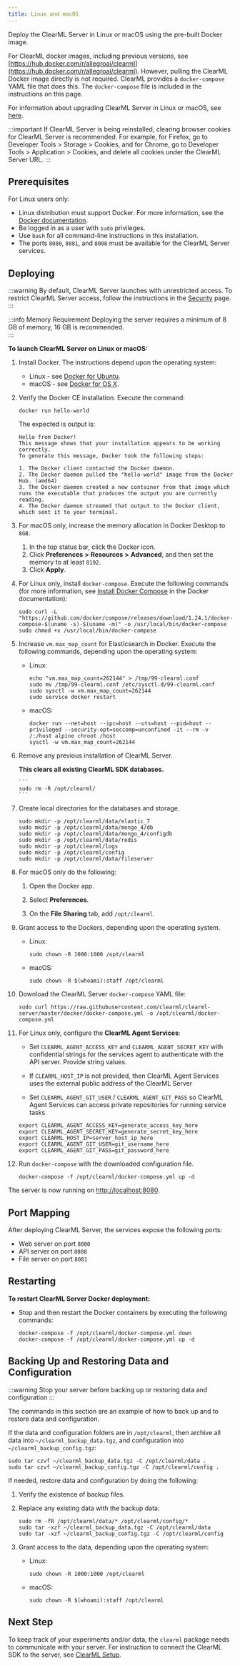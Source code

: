 ```yaml
---
title: Linux and macOS
---
```


Deploy the ClearML Server in Linux or macOS using the pre-built Docker image.

For ClearML docker images, including previous versions, see [https://hub.docker.com/r/allegroai/clearml](https://hub.docker.com/r/allegroai/clearml). 
However, pulling the ClearML Docker image directly is not required. ClearML provides a `docker-compose` YAML file that does this. 
The `docker-compose` file is included in the instructions on this page.

For information about upgrading ClearML Server in Linux or macOS, see [here](upgrade_server_linux_mac.md).

:::important
If ClearML Server is being reinstalled, clearing browser cookies for ClearML Server is recommended. For example, 
for Firefox, go to Developer Tools > Storage > Cookies, and for Chrome, go to Developer Tools > Application > Cookies,
and delete all cookies under the ClearML Server URL.
:::


## Prerequisites


For Linux users only:

* Linux distribution must support Docker. For more information, see the [Docker documentation](https://docs.docker.com/engine/install/). 
* Be logged in as a user with `sudo` privileges.
* Use `bash` for all command-line instructions in this installation.
* The ports `8080`, `8081`, and `8008` must be available for the ClearML Server services.

## Deploying


:::warning
By default, ClearML Server launches with unrestricted access. To restrict ClearML Server access, follow the 
instructions in the [Security](clearml_server_security.md) page.
:::

:::info Memory Requirement
Deploying the server requires a minimum of 8 GB of memory, 16 GB is recommended.  
:::

**To launch ClearML Server on Linux or macOS:**

1. Install Docker. The instructions depend upon the operating system:

    * Linux - see [Docker for Ubuntu](https://docs.docker.com/install/linux/docker-ce/ubuntu/).
    * macOS - see [Docker for OS X](https://docs.docker.com/docker-for-mac/install/).

1. Verify the Docker CE installation. Execute the command:

    ```
    docker run hello-world
    ```
   
    The expected is output is:
    ```
    Hello from Docker!
    This message shows that your installation appears to be working correctly.
    To generate this message, Docker took the following steps:

    1. The Docker client contacted the Docker daemon.
    2. The Docker daemon pulled the "hello-world" image from the Docker Hub. (amd64)
    3. The Docker daemon created a new container from that image which runs the executable that produces the output you are currently reading.
    4. The Docker daemon streamed that output to the Docker client, which sent it to your terminal.
    ```

1. For macOS only, increase the memory allocation in Docker Desktop to `8GB`.

    1. In the top status bar, click the Docker icon.
    1. Click **Preferences** **>** **Resources** **>** **Advanced**, and then set the memory to at least `8192`.
    1. Click **Apply**.

1. For Linux only, install `docker-compose`. Execute the following commands (for more information, see [Install Docker Compose](https://docs.docker.com/compose/install/) in the Docker documentation): 
   
   ```
   sudo curl -L "https://github.com/docker/compose/releases/download/1.24.1/docker-compose-$(uname -s)-$(uname -m)" -o /usr/local/bin/docker-compose
   sudo chmod +x /usr/local/bin/docker-compose
   ```
   
1. Increase `vm.max_map_count` for Elasticsearch in Docker. Execute the following commands, depending upon the operating system:

    * Linux:
       ```  
       echo "vm.max_map_count=262144" > /tmp/99-clearml.conf
       sudo mv /tmp/99-clearml.conf /etc/sysctl.d/99-clearml.conf
       sudo sysctl -w vm.max_map_count=262144
       sudo service docker restart
       ```
      
    * macOS:
       ```      
       docker run --net=host --ipc=host --uts=host --pid=host --privileged --security-opt=seccomp=unconfined -it --rm -v /:/host alpine chroot /host
       sysctl -w vm.max_map_count=262144
       ```
1. Remove any previous installation of ClearML Server.

    **This clears all existing ClearML SDK databases.**

       ``` 
       sudo rm -R /opt/clearml/
       ```

1. Create local directories for the databases and storage.

   ```
   sudo mkdir -p /opt/clearml/data/elastic_7
   sudo mkdir -p /opt/clearml/data/mongo_4/db
   sudo mkdir -p /opt/clearml/data/mongo_4/configdb
   sudo mkdir -p /opt/clearml/data/redis
   sudo mkdir -p /opt/clearml/logs
   sudo mkdir -p /opt/clearml/config
   sudo mkdir -p /opt/clearml/data/fileserver
   ```
        
1. For macOS only do the following:

    1. Open the Docker app.
    
    1. Select **Preferences**.

    1. On the **File Sharing** tab, add `/opt/clearml`.

1. Grant access to the Dockers, depending upon the operating system.

    * Linux:

       ```
       sudo chown -R 1000:1000 /opt/clearml
       ```
    
    * macOS:

       ```
       sudo chown -R $(whoami):staff /opt/clearml
       ```

2. Download the ClearML Server `docker-compose` YAML file:
      ```
      sudo curl https://raw.githubusercontent.com/clearml/clearml-server/master/docker/docker-compose.yml -o /opt/clearml/docker-compose.yml
      ```
1. For Linux only, configure the **ClearML Agent Services**:

    * Set `CLEARML_AGENT_ACCESS_KEY` and `CLEARML_AGENT_SECRET_KEY` with confidential strings for the services agent to 
    authenticate with the API server. Provide string values.
   
    * If `CLEARML_HOST_IP` is not provided, then ClearML Agent Services uses the external public address of the ClearML 
    Server 
   
    * Set `CLEARML_AGENT_GIT_USER` / `CLEARML_AGENT_GIT_PASS` so ClearML Agent Services can access 
    private repositories for running service tasks 

     ```   
     export CLEARML_AGENT_ACCESS_KEY=generate_access_key_here
     export CLEARML_AGENT_SECRET_KEY=generate_secret_key_here
     export CLEARML_HOST_IP=server_host_ip_here
     export CLEARML_AGENT_GIT_USER=git_username_here
     export CLEARML_AGENT_GIT_PASS=git_password_here
     ```

1. Run `docker-compose` with the downloaded configuration file.
      ```
      docker-compose -f /opt/clearml/docker-compose.yml up -d
      ```
The server is now running on [http://localhost:8080](http://localhost:8080).
 
## Port Mapping

After deploying ClearML Server, the services expose the following ports:

* Web server on port `8080`
* API server on port `8008`
* File server on port `8081`

## Restarting

**To restart ClearML Server Docker deployment:**

* Stop and then restart the Docker containers by executing the following commands:

   ```
   docker-compose -f /opt/clearml/docker-compose.yml down
   docker-compose -f /opt/clearml/docker-compose.yml up -d
   ```


## Backing Up and Restoring Data and Configuration

:::warning
Stop your server before backing up or restoring data and configuration
:::

The commands in this section are an example of how to back up and to restore data and configuration.

If the data and configuration folders are in `/opt/clearml`, then archive all data into `~/clearml_backup_data.tgz`, and
configuration into `~/clearml_backup_config.tgz`:

```
sudo tar czvf ~/clearml_backup_data.tgz -C /opt/clearml/data .
sudo tar czvf ~/clearml_backup_config.tgz -C /opt/clearml/config .
```

If needed, restore data and configuration by doing the following:

1. Verify the existence of backup files.
1. Replace any existing data with the backup data:

   ```
   sudo rm -fR /opt/clearml/data/* /opt/clearml/config/*
   sudo tar -xzf ~/clearml_backup_data.tgz -C /opt/clearml/data
   sudo tar -xzf ~/clearml_backup_config.tgz -C /opt/clearml/config 
   ```
   
1. Grant access to the data, depending upon the operating system:

    * Linux:

       ```
       sudo chown -R 1000:1000 /opt/clearml
       ```
      
    * macOS:

       ```
       sudo chown -R $(whoami):staff /opt/clearml
       ```
      
## Next Step

To keep track of your experiments and/or data, the `clearml` package needs to communicate with your server. 
For instruction to connect the ClearML SDK to the server, see [ClearML Setup](../clearml_sdk/clearml_sdk_setup).